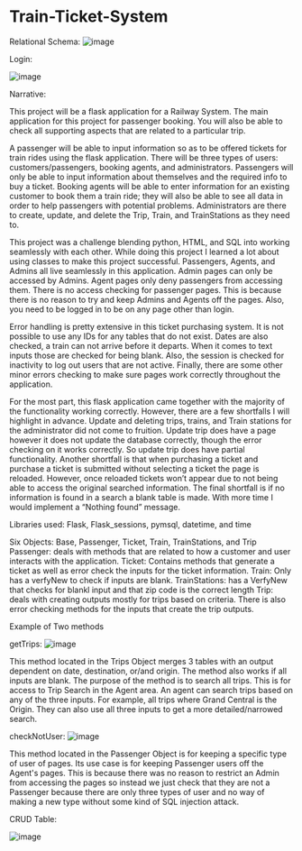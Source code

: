 # Train-Ticket-System

Relational Schema:
![image](https://user-images.githubusercontent.com/27834881/80921995-118f7f00-8d48-11ea-8443-f7b8dada1bbd.png)

Login:

![image](https://user-images.githubusercontent.com/27834881/80921759-43074b00-8d46-11ea-8635-528fa45ca8e6.png)

Narrative:

  This project will be a flask application for a Railway System. The main application for this project for passenger booking. You will also be able to check all supporting aspects that are related to a particular trip. 
  
  A passenger will be able to input information so as to be offered tickets for train rides using the flask application. There will be three types of users: customers/passengers, booking agents, and administrators. Passengers will only be able to input information about themselves and the required info to buy a ticket. Booking agents will be able to enter information for an existing customer to book them a train ride; they will also be able to see all data in order to help passengers with potential problems. Administrators are there to create, update, and delete the Trip, Train, and TrainStations as they need to.

  This project was a challenge blending python, HTML, and SQL into working seamlessly with each other. While doing this project I learned a lot about using classes to make this project successful. Passengers, Agents, and Admins all live seamlessly in this application. Admin pages can only be accessed by Admins. Agent pages only deny passengers from accessing them. There is no access checking for passenger pages. This is because there is no reason to try and keep Admins and Agents off the pages. Also, you need to be logged in to be on any page other than login.
  
   Error handling is pretty extensive in this ticket purchasing system. It is not possible to use any IDs for any tables that do not exist. Dates are also checked, a train can not arrive before it departs. When it comes to text inputs those are checked for being blank. Also, the session is checked for inactivity to log out users that are not active. Finally, there are some other minor errors checking to make sure pages work correctly throughout the application.
  
  For the most part, this flask application came together with the majority of the functionality working correctly. However, there are a few shortfalls I will highlight in advance. Update and deleting trips, trains, and Train stations for the administrator did not come to fruition. Update trip does have a page however it does not update the database correctly, though the error checking on it works correctly. So update trip does have partial functionality. Another shortfall is that when purchasing a ticket and purchase a ticket is submitted without selecting a ticket the page is reloaded. However, once reloaded tickets won’t appear due to not being able to access the original searched information. The final shortfall is if no information is found in a search a blank table is made. With more time I would implement a “Nothing found” message. 

Libraries used: Flask, Flask_sessions, pymsql, datetime, and time

Six Objects: Base, Passenger, Ticket, Train, TrainStations, and Trip
Passenger: deals with methods that are related to how a customer and user interacts with the application.
Ticket: Contains methods that generate a ticket as well as error check the inputs for the ticket information.
Train: Only has a verfyNew to check if inputs are blank.
TrainStations: has a VerfyNew that checks for blankl input and that zip code is the correct length
Trip: deals with creating outputs mostly for trips based on criteria. There is also error checking methods for the inputs that create the trip outputs.

Example of Two methods

getTrips:
![image](https://user-images.githubusercontent.com/27834881/80923283-bb730980-8d50-11ea-9868-9dbdbe63b97e.png)

This method located in the Trips Object merges 3 tables with an output dependent on date, destination, or/and origin. The method also works if all inputs are blank. The purpose of the method is to search all trips. This is for access to Trip Search in the Agent area. An agent can search trips based on any of the three inputs. For example, all trips where Grand Central is the Origin. They can also use all three inputs to get a more detailed/narrowed search.

checkNotUser:
![image](https://user-images.githubusercontent.com/27834881/80923240-6d5e0600-8d50-11ea-97f2-364348d73592.png)

This method located in the Passenger Object is for keeping a specific type of user of pages. Its use case is for keeping Passenger users off the Agent's pages. This is because there was no reason to restrict an Admin from accessing the pages so instead we just check that they are not a Passenger because there are only three types of user and no way of making a new type without some kind of SQL injection attack.


CRUD Table:

![image](https://user-images.githubusercontent.com/27834881/80921812-a4c7b500-8d46-11ea-9613-e697659374da.png)

